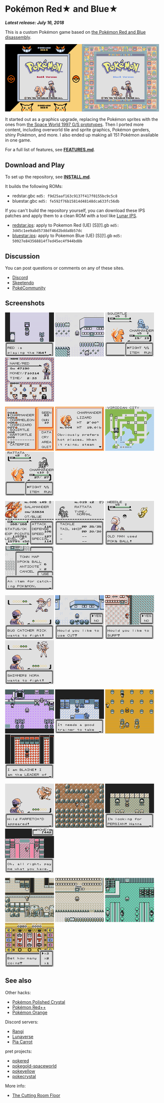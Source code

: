 # Pokémon Red★ and Blue★

***Latest release: July 16, 2018***

This is a custom Pokémon game based on [the Pokémon Red and Blue disassembly](https://github.com/pret/pokered).

![titles](screenshots/titles.png)

It started out as a graphics upgrade, replacing the Pokémon sprites with the ones from [the Space World 1997 G/S prototypes](https://github.com/pret/pokegold-spaceworld). Then I ported more content, including overworld tile and sprite graphics, Pokémon genders, shiny Pokémon, and more. I also ended up making all 151 Pokémon available in one game.

For a full list of features, see [**FEATURES.md**](FEATURES.md).


## Download and Play

To set up the repository, see [**INSTALL.md**](INSTALL.md).

It builds the following ROMs:

* redstar.gbc  `md5: f9d25aaf163c9137f417f0155bc9c5c8`
* bluestar.gbc `md5: fe592f76b15814d48148dca633fc56db`

If you can't build the repository yourself, you can download these IPS patches and apply them to a clean ROM with a tool like [Lunar IPS](https://fusoya.eludevisibility.org/lips/).

* [redstar.ips](patches/redstar.ips):  apply to Pokemon Red (UE) [S][!].gb  `md5: 3d45c1ee9abd5738df46d2bdda8b57dc`
* [bluestar.ips](patches/bluestar.ips): apply to Pokemon Blue (UE) [S][!].gb `md5: 50927e843568814f7ed45ec4f944bd8b`


## Discussion

You can post questions or comments on any of these sites.

* [Discord](https://discord.gg/UfXWKfN)
* [Skeetendo](https://hax.iimarck.us/topic/47166/)
* [PokéCommunity](https://www.pokecommunity.com/showthread.php?t=409459)


## Screenshots

![n64](screenshots/n64.png)
![pallet-town](screenshots/pallet-town.png)
![battle](screenshots/battle.png)
![trainer-card](screenshots/trainer-card.png)
  
![pokedex](screenshots/pokedex.png)
![pokedex-entry](screenshots/pokedex-entry.png)
![town-map](screenshots/town-map.png)
![wild-shiny](screenshots/wild-shiny.png)
  
![stats-1](screenshots/stats-1.png)
![stats-2](screenshots/stats-2.png)
![old-man](screenshots/old-man.png)
![item-description](screenshots/item-description.png)
  
![bug-catcher-rick](screenshots/bug-catcher-rick.png)
![cut](screenshots/cut.png)
![surf](screenshots/surf.png)
![swimmerf-nora](screenshots/swimmerf-nora.png)
  
![pokemon-center](screenshots/pokemon-center.png)
![gift-bulbasaur](screenshots/gift-bulbasaur.png)
![pewter-gym](screenshots/vermilion-gym.png)
![blaine](screenshots/blaine.png)
  
![wild-farfetchd](screenshots/wild-farfetchd.png)
![other-fossil](screenshots/other-fossil.png)
![trade](screenshots/trade.png)
![safari-zone](screenshots/safari-zone.png)
  
![rocket-hideout](screenshots/power-plant.png)
![pokemon-league](screenshots/pokemon-league.png)
![game-corner](screenshots/game-corner.png)
![gatehouse](screenshots/slot-machine.png)


## See also

Other hacks:

* [Pokémon Polished Crystal](https://github.com/Rangi42/polishedcrystal)
* [Pokémon Red++](https://github.com/TheFakeMateo/RedPlusPlus/)
* [Pokémon Orange](https://github.com/PiaCarrot/pokeorange)

Discord servers:

* [Rangi](https://discord.gg/ZK5pqK8)
* [Lunaverse](https://discord.gg/SQwkd7r)
* [Pia Carrot](https://discord.gg/UKTyj3t)

pret projects:

* [pokered](https://github.com/pret/pokered)
* [pokegold-spaceworld](https://github.com/pret/pokegold-spaceworld)
* [pokeyellow](https://github.com/pret/pokeyellow)
* [pokecrystal](https://github.com/pret/pokecrystal)

More info:

* [The Cutting Room Floor](https://tcrf.net/Proto:Pok%C3%A9mon_Gold_and_Silver)
